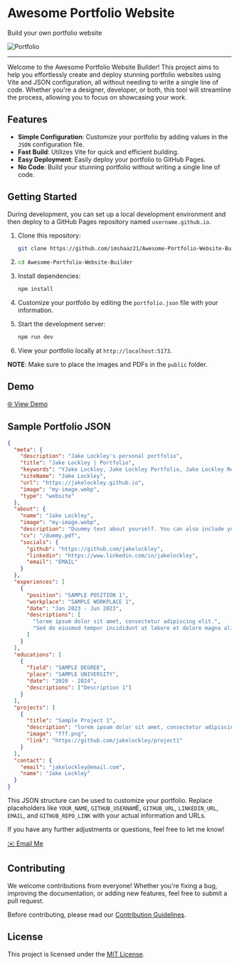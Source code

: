 # Awesome Portfolio Website 

Build your own portfolio website

![Portfolio](https://img.shields.io/badge/Build-Awesome%20Portfolios-blue)

---

Welcome to the Awesome Portfolio Website Builder! This project aims to help you effortlessly create and deploy stunning portfolio websites using Vite and JSON configuration, all without needing to write a single line of code. Whether you're a designer, developer, or both, this tool will streamline the process, allowing you to focus on showcasing your work.

## Features

- **Simple Configuration**: Customize your portfolio by adding values in the `JSON` configuration file.
- **Fast Build**: Utilizes Vite for quick and efficient building.
- **Easy Deployment**: Easily deploy your portfolio to GitHub Pages.
- **No Code**: Build your stunning portfolio without writing a single line of code.

## Getting Started

During development, you can set up a local development environment and then deploy to a GitHub Pages repository named `username.github.io`.

1. Clone this repository:

   ```bash
   git clone https://github.com/imshaaz21/Awesome-Portfolio-Website-Builder.git
   ```

2. ```bash
   cd Awesome-Portfolio-Website-Builder
   ```
3. Install dependencies:
   ```bash
   npm install
   ```
4. Customize your portfolio by editing the `portfolio.json` file with your information.
5. Start the development server:
   ```bash
   npm run dev
   ```
6. View your portfolio locally at `http://localhost:5173`.

**NOTE**: Make sure to place the images and PDFs in the `public` folder.

## Demo

[🌐 View Demo](https://imshaaz21.github.io/)

## Sample Portfolio JSON

```json
{
  "meta": {
    "description": "Jake Lockley's personal portfolio",
    "title": "Jake Lockley | Portfolio",
    "keywords": "YJake Lockley, Jake Lockley Portfolio, Jake Lockley Resume, Jake Lockley Projects",
    "siteName": "Jake Lockley",
    "url": "https://jakelockley.github.io",
    "image": "my-image.webp",
    "type": "website"
  },
  "about": {
    "name": "Jake Lockley",
    "image": "my-image.webp",
    "description": "Duummy text about yourself. You can also include your interests",
    "cv": "/dummy.pdf",
    "socials": {
      "github": "https://github.com/jakelockley",
      "linkedin": "https://www.linkedin.com/in/jakelockley",
      "email": "EMAIL"
    }
  },
  "experiences": [
    {
      "position": "SAMPLE POSITION 1",
      "workplace": "SAMPLE WORKPLACE 1",
      "date": "Jan 2023 - Jun 2023",
      "descriptions": [
        "lorem ipsum dolor sit amet, consectetur adipiscing elit.",
        "Sed do eiusmod tempor incididunt ut labore et dolore magna aliqua."
      ]
    }
  ],
  "educations": [
    {
      "field": "SAMPLE DEGREE",
      "place": "SAMPLE UNIVERSITY",
      "date": "2020 - 2024",
      "descriptions": ["Description 1"]
    }
  ],
  "projects": [
    {
      "title": "Sample Project 1",
      "description": "lorem ipsum dolor sit amet, consectetur adipiscing elit, sed do eiusmod tempor incididunt ut labore",
      "image": "fff.png",
      "link": "https://github.com/jakelockley/project1"
    }
  ],
  "contact": {
    "email": "jakelockley@email.com",
    "name": "Jake Lockley"
  }
}
```
This JSON structure can be used to customize your portfolio. Replace placeholders like `YOUR_NAME`, `GITHUB_USERNAM`E, `GITHUB_URL`, `LINKEDIN_URL`, `EMAIL`, and `GITHUB_REPO_LINK` with your actual information and URLs. 


If you have any further adjustments or questions, feel free to let me know!

[✉️ Email Me]("mainto:shanaaz.19@cse.mrt.ac.lk)

## Contributing

We welcome contributions from everyone! Whether you're fixing a bug, improving the documentation, or adding new features, feel free to submit a pull request.

Before contributing, please read our [Contribution Guidelines](CONTRIBUTING.md).

## License

This project is licensed under the [MIT License](LICENSE).
